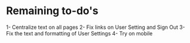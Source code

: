 # Remaining to-do's

1- Centralize text on all pages
2- Fix links on User Setting and Sign Out
3- Fix the text and formatting of User Settings
4- Try on mobile
